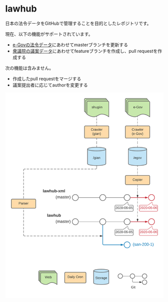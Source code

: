 # lawhub
日本の法令データをGitHubで管理することを目的としたレポジトリです。


現在、以下の機能がサポートされています。
* [e-Govの法令データ](https://elaws.e-gov.go.jp/download/lawdownload.html)にあわせてmasterブランチを更新する
* [衆議院の議案データ](http://www.shugiin.go.jp/internet/itdb_gian.nsf/html/gian/menu.htm)にあわせてfeatureブランチを作成し、pull requestを作成する

次の機能は含みません。
* 作成したpull requestをマージする
* 議案提出者に応じてauthorを変更する

![diagram](diagram.png)
